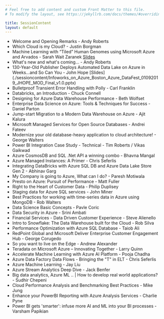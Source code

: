 ```yaml
---
# Feel free to add content and custom Front Matter to this file.
# To modify the layout, see https://jekyllrb.com/docs/themes/#overriding-theme-defaults

title: SessionContent
layout: default
---
```


* Welcome and Opening Remarks - Andy Roberts
* Which Cloud is my Cloud? - Justin Borgman
* Machine Learning with “Tiled” Human Genomes using Microsoft Azure and Arvados - Sarah Wait Zaranek [Slides](./sessioncontent/TilingMLAzure_Zaranek.pdf)
* What's new and what's coming... - Andy Roberts
* 130-Year-Old Publisher Deploys Automated Data Lake on Azure in Weeks...and So Can You - John Hope [Slides] (./sessioncontent/Infoworks_on_Azure_Boston_Azure_DataFest_01092019_JHOPE_MOD_Final_v1.0.pptx)
* Bulletproof Transient Error Handling with Polly - Carl Franklin
* Databricks, an Introduction - Chuck Connell
* Designing for Azure Data Warehouse Performance - Beth Wolfset
* Enterprise Data Science on Azure: Tools & Techniques for Success - Daniel Parton
* Jump-start Migration to a Modern Data Warehouse on Azure - Ajit Kalura
* Microsoft Managed Services for Open Source Databases - Andrei Fateev
* Modernize your old database-heavy application to cloud architecture! - George Walters
* Power BI Integration Case Study - Technical - Tim Roberts / Vikas Gaikwad
* Azure CosmosDB and SQL .Net API a winning combo - Bhavna Mangal 
* Azure Managed Instances: A Primer - Chris Seferlis
* Integrating DataBricks with Azure SQL DB and Azure Data Lake Store Gen 2 - Abhinav Garg 
* My Company is going to Azure, What can I do? - Paresh Motiwala 
* Presto on Azure: Pursuit of Performance - Matt Fuller
* Right to the Heart of Customer Data - Philip Duplisey 
* Staging data for Azure SQL services - John Miner
* Best Practices for working with time-series data in Azure using MongoDB - Rob Walters
* Data Science Basic Concepts - Pavle Coric 
* Data Security in Azure - Srini Ambati 
* Financial Services - Data Driven Customer Experience - Steve Alienello 
* Intro to Snowflake: The Data Warehouse built for the Cloud - Rob Silva
* Performance Optimization with Azure SQL Database - Taiob Ali 
* RedPoint Global and Microsoft Deliver Enterprise Customer Engagement Hub - George Corugedo 
* So you want to live on the Edge - Andrew Alexander 
* Teradata on Microsoft Azure – Innovating Together - Larry Quinn
* Accelerate Machine Learning with Azure AI Platform - Pooja Chadha
* Azure Data Factory Data Flows - Bringing the "T" in ELT - Chris Seferlis
* Azure Machine Learning - Jay Liu
* Azure Stream Analytics Deep Dive - Jack Benfer
* Big data analytics, Azure ML .. | How to develop real world applications? - Sudhir Chepeni 
* Cloud Performance Analysis and Benchmarking Best Practices - Mike Jung
* Enhance your PowerBI Reporting with Azure Analysis Services - Charlie Pyne
* Power BI gets 'smarter': infuse more AI and ML into your BI processes - Varsham Papikian 




